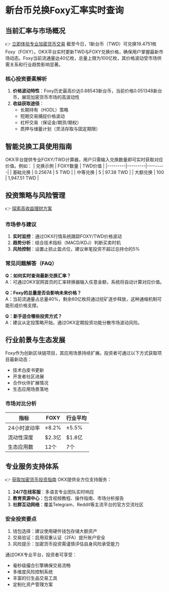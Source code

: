# 新台币兑换Foxy汇率实时查询

## 当前汇率与市场概况
👉 [立即体验专业加密货币交易](https://bit.ly/okx_welcome)
截至今日，1新台币（TWD）可兑换19.4751枚Foxy（FOXY）。OKX平台实时更新TWD与FOXY兑换价格，确保用户掌握最新市场动态。Foxy当前流通量达40亿枚，总量上限为100亿枚，其价格波动受市场供需关系和行业趋势影响显著。

### 核心投资要素解析
1. **价格波动特性**：Foxy历史最高价达0.88543新台币，当前价格0.051348新台币，展现加密货币市场的高波动性
2. **收益获取途径**：
   - 长期持有（HODL）策略
   - 短期交易捕捉价格波动
   - 杠杆交易（保证金/期货/期权）
   - 质押与储蓄计划（灵活存取与固定期限）

## 智能兑换工具使用指南
OKX平台提供专业FOXY/TWD计算器，用户只需输入兑换数量即可实时获取对应价值。例如：
| 兑换示例 | FOXY数量 | TWD价值 |
|---------|---------|---------|
| 基础兑换 | 0.25674 | 5 TWD   |
| 中等兑换 | 5       | 97.38 TWD |
| 大额兑换 | 100     | 1,947.51 TWD |

## 投资策略与风险管理
👉 [探索高收益理财方案](https://bit.ly/okx_welcome)
### 市场参与建议
1. **实时监控**：通过OKX行情系统跟踪FOXY/TWD价格波动
2. **趋势分析**：结合技术指标（MACD/KDJ）判断买卖时机
3. **风险控制**：设置止损止盈点位，建议单笔投资不超过总持仓的5%

### 常见问题解答（FAQ）
**Q：如何实时查询最新兑换汇率？**  
A：可通过OKX官网首页的汇率转换器输入任意金额，系统将自动计算对应价值。

**Q：Foxy的总量是否会影响未来价格？**  
A：当前流通量占总量40%，剩余60亿枚将通过挖矿逐步释放，这种通缩机制可能形成价格支撑。

**Q：新手适合哪些投资方式？**  
A：建议从定投策略开始，通过OKX定期投资功能分散市场波动风险。

## 行业前景与生态发展
Foxy作为创新区块链项目，其应用场景持续扩展。投资者可通过以下方式获取项目最新动态：
- 技术白皮书更新
- 开发者社区进展
- 合作伙伴扩展情况
- 生态应用场景落地

### 市场对比分析
| 指标         | FOXY       | 行业平均   |
|--------------|------------|------------|
| 24小时波动率 | ±8.2%      | ±5.5%      |
| 流动性深度   | $2.3亿     | $1.8亿     |
| 生态应用数   | 12个       | 7个        |

## 专业服务支持体系
👉 [获取加密货币投资指南](https://bit.ly/okx_welcome)
OKX提供全方位支持服务：
1. **24/7在线客服**：多语言专业团队实时响应
2. **教育资源中心**：包含视频教程、操作指南、市场分析报告
3. **社群互动网络**：覆盖Telegram、Reddit等主流平台的官方交流社区

### 安全投资要点
1. 钱包选择：建议使用硬件钱包存储大额资产
2. 交易验证：启用双重认证（2FA）提升账户安全
3. 风险提示：加密货币投资需谨慎评估自身风险承受能力

通过OKX专业平台，投资者可享受：
- 毫秒级撮合引擎确保交易流畅
- 多维度风险控制系统
- 丰富的衍生品交易工具
- 定制化资产管理方案
